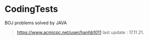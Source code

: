 # CodingTests

BOJ problems solved by JAVA


> https://www.acmicpc.net/user/hanhb1011
> last update : 17.11.21.